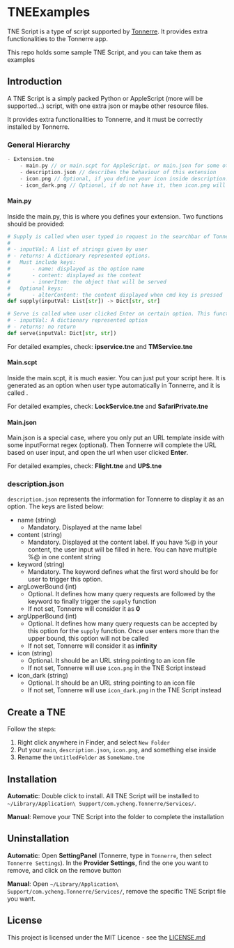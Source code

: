 # TNEExamples
TNE Script is a type of script supported by [Tonnerre](https://github.com/YaxinCheng/Tonnerre/). It provides extra functionalities to the Tonnerre app.

This repo holds some sample TNE Script, and you can take them as examples

## Introduction

A TNE Script is a simply packed Python or AppleScript (more will be supported...) script, with one extra json or maybe other resource files. 

It provides extra functionalities to Tonnerre, and it must be correctly installed by Tonnerre.

### General Hierarchy

```c
- Extension.tne
	- main.py // or main.scpt for AppleScript. or main.json for some other url tasks
	- description.json // describes the behaviour of this extension
	- icon.png // Optional, if you define your icon inside description.json
	- icon_dark.png // Optional, if do not have it, then icon.png will be used in both modes
```

#### Main.py

Inside the main.py, this is where you defines your extension. Two functions should be provided:

```python
# Supply is called when user typed in request in the searchbar of Tonnerre. The extension should give proper feedback based on the input. Threading and other GUI refreshing is handled by Tonnerre
#
# - inputVal: A list of strings given by user
# - returns: A dictionary represented options. 
#	Must include keys:
#		- name: displayed as the option name
#		- content: displayed as the content
#		- innerItem: the object that will be served
#	Optional keys:
#		- alterContent: the content displayed when cmd key is pressed
def supply(inputVal: List[str]) -> Dict[str, str]

# Serve is called when user clicked Enter on certain option. This function should react on what user has selected (e.g. if it is an URL, then open the URL in the browser)
# - inputVal: A dictionary represented option
# - returns: no return
def serve(inputVal: Dict[str, str])
```

For detailed examples, check: **ipservice.tne** and **TMService.tne**

#### Main.scpt

Inside the main.scpt, it is much easier. You can just put your script here. It is generated as an option when user type automatically in Tonnerre, and it is called .

For detailed examples, check: **LockService.tne** and **SafariPrivate.tne**

#### Main.json

Main.json is a special case, where you only put an URL template inside with some inputFormat regex (optional). Then Tonnerre will complete the URL based on user input, and open the url when user clicked **Enter**.

For detailed examples, check: **Flight.tne** and **UPS.tne**

### description.json

`description.json` represents the information for Tonnerre to display it as an option. The keys are listed below:

- name (string)
  - Mandatory. Displayed at the name label
- content (string)
  - Mandatory. Displayed at the content label. If you have %@ in your content, the user input will be filled in here. You can have multiple %@ in one content string
- keyword (string)
  - Mandatory. The keyword defines what the first word should be for user to trigger this option.
- argLowerBound (int)
  - Optional. It defines how many query requests are followed by the keyword to finally trigger the `supply` function
  - If not set, Tonnerre will consider it as **0**
- argUpperBound (int)
  - Optional. It defines how many query requests can be accepted by this option for the `supply` function. Once user enters more than the upper bound, this option will not be called
  - If not set, Tonnerre will consider it as **infinity** 
- icon (string)
  - Optional. It should be an URL string pointing to an icon file
  - If not set, Tonnerre will use `icon.png` in  the TNE Script instead
- icon_dark (string)
  - Optional. It should be an URL string pointing to an icon file
  - If not set, Tonnerre will use `icon_dark.png` in the TNE Script instead

## Create a TNE

Follow the steps:

1. Right click anywhere in Finder, and select `New Folder`
2. Put your `main`, `description.json`, `icon.png`, and something else inside
3. Rename the `UntitledFolder` as `SomeName.tne`

## Installation

**Automatic**: Double click to install. All TNE Script will be installed to `~/Library/Application\ Support/com.ycheng.Tonnerre/Services/`. 

**Manual**: Remove your TNE Script into the folder to complete the installation

## Uninstallation

**Automatic**: Open **SettingPanel** (Tonnerre, type in `Tonnerre`, then select `Tonnerre Settings`). In the **Provider Settings**, find the one you want to remove, and click on the remove button

**Manual**: Open `~/Library/Application\ Support/com.ycheng.Tonnerre/Services/`, remove the specific TNE Script file you want. 

## License

This project is licensed under the MIT Licence - see the [LICENSE.md](https://github.com/YaxinCheng/TNEExamples/blob/master/LICENSE)

